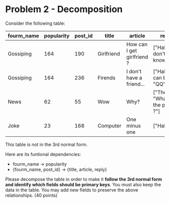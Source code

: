 # Problem 2 - Decomposition

Consider the following table:

|fourm_name|popularity|post_id|title|article|reply|
|---|---|---|---|---|---|
|Gossiping|164|190|Girlfriend|How can I get girlfriend ?|["Haha", "I don't know"]
|Gossiping|164|236|Firends|I don't have a friend...|["Haha", "I can be", "QQ"]
|News|62|55|Wow|Why?|["Then?", "What's the point ?"]
|Joke|23|168|Computer|One minus one|["Hahaha"]

This table is not in the 3rd normal form.

Here are its funtional dependencies:
- fourm_name -> popularity
- {fourm_name, post_id} -> {title, article, reply}

Please decompose the table in order to make it **follow the 3rd normal form and identify which fields should be primary keys**. You must also keep the data in the table. You may add new fields to preserve the above relationships. (40 points)
